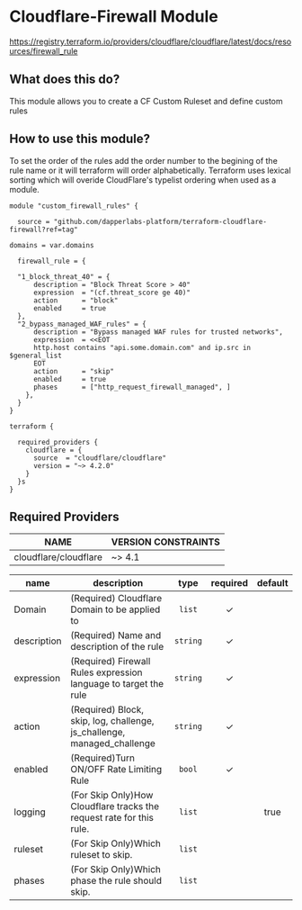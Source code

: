 # Cloudflare-Firewall Module

https://registry.terraform.io/providers/cloudflare/cloudflare/latest/docs/resources/firewall_rule

## What does this do?

This module allows you to create a CF Custom Ruleset and define custom rules

## How to use this module?

To set the order of the rules add the order number to the begining of the rule name or it will terraform will order alphabetically.
Terraform uses lexical sorting which will overide CloudFlare's typelist ordering when used as a module.

```hcl
module "custom_firewall_rules" {

  source = "github.com/dapperlabs-platform/terraform-cloudflare-firewall?ref=tag"

domains = var.domains

  firewall_rule = {

  "1_block_threat_40" = {
      description = "Block Threat Score > 40"
      expression  = "(cf.threat_score ge 40)"
      action      = "block"
      enabled     = true
  },
  "2_bypass_managed_WAF_rules" = {
      description = "Bypass managed WAF rules for trusted networks",
      expression  = <<EOT
      http.host contains "api.some.domain.com" and ip.src in $general_list
      EOT
      action      = "skip"
      enabled     = true
      phases      = ["http_request_firewall_managed", ]
    },
  }
}

terraform {

  required_providers {
    cloudflare = {
      source  = "cloudflare/cloudflare"
      version = "~> 4.2.0"
    }
  }s
}
```

## Required Providers

| NAME                  | VERSION CONSTRAINTS |
| --------------------- | ------------------- |
| cloudflare/cloudflare | ~> 4.1           |

| name                | description                                                                             |             type              | required | default |
| ------------------- | --------------------------------------------------------------------------------------- | :---------------------------: | :------: | :-----: |
| Domain              | (Required) Cloudflare Domain to be applied to                                           | <code title="">list</code>    |    ✓     |         |
| description         | (Required) Name and description of the rule                                             | <code title="">string</code>  |    ✓     |         |
| expression          | (Required) Firewall Rules expression language to target the rule                        | <code title="">string</code>  |    ✓     |         |
| action              | (Required) Block, skip, log, challenge, js_challenge, managed_challenge                 | <code title="">string</code>  |    ✓     |         |
| enabled             | (Required)Turn ON/OFF Rate Limiting Rule                                                | <code title="">bool</code>    |    ✓     |         |
| logging             | (For Skip Only)How Cloudflare tracks the request rate for this rule.                    | <code title="">list</code>    |          |  true   |
| ruleset             | (For Skip Only)Which ruleset to skip.                                                   | <code title="">list</code>    |          |         |
| phases              | (For Skip Only)Which phase the rule should skip.                                        | <code title="">list</code>    |          |         |
